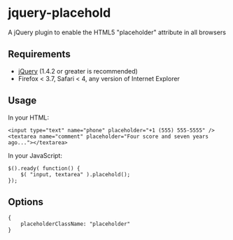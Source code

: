 # jquery-placehold
A jQuery plugin to enable the HTML5 "placeholder" attribute in all browsers


## Requirements
* [jQuery](http://jquery.com/) (1.4.2 or greater is recommended)
* Firefox < 3.7, Safari < 4, any version of Internet Explorer


## Usage
In your HTML:

	<input type="text" name="phone" placeholder="+1 (555) 555-5555" />
	<textarea name="comment" placeholder="Four score and seven years ago..."></textarea>

In your JavaScript:

	$().ready( function() {
		$( "input, textarea" ).placehold();
	});


## Options
	{
		placeholderClassName: "placeholder"
	}